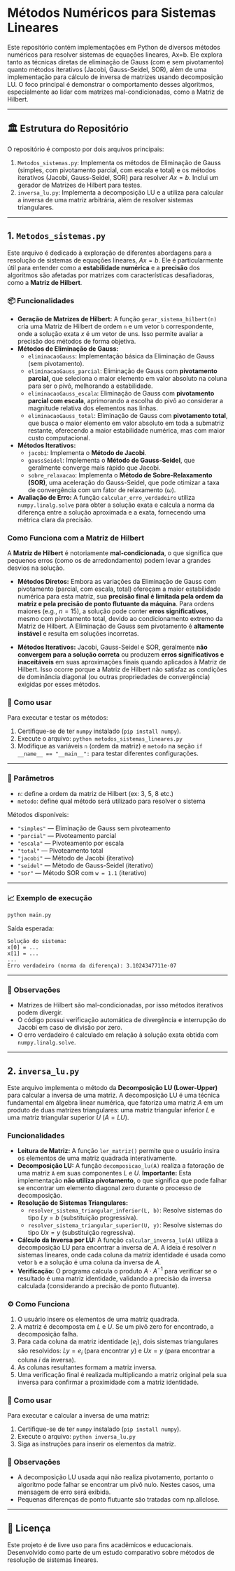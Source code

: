 # Métodos Numéricos para Sistemas Lineares
Este repositório contém implementações em Python de diversos métodos numéricos para resolver sistemas de equações lineares, Ax=b. Ele explora tanto as técnicas diretas de eliminação de Gauss (com e sem pivotamento) quanto métodos iterativos (Jacobi, Gauss-Seidel, SOR), além de uma implementação para cálculo de inversa de matrizes usando decomposição LU. O foco principal é demonstrar o comportamento desses algoritmos, especialmente ao lidar com matrizes mal-condicionadas, como a Matriz de Hilbert.

---

## 🏛️ Estrutura do Repositório

O repositório é composto por dois arquivos principais:

1.  `Metodos_sistemas.py`: Implementa os métodos de Eliminação de Gauss (simples, com pivotamento parcial, com escala e total) e os métodos iterativos (Jacobi, Gauss-Seidel, SOR) para resolver $Ax=b$. Inclui um gerador de Matrizes de Hilbert para testes.
2.  `inversa_lu.py`: Implementa a decomposição LU e a utiliza para calcular a inversa de uma matriz arbitrária, além de resolver sistemas triangulares.

---

## 1. `Metodos_sistemas.py`

Este arquivo é dedicado à exploração de diferentes abordagens para a resolução de sistemas de equações lineares, $Ax=b$. Ele é particularmente útil para entender como a **estabilidade numérica** e a **precisão** dos algoritmos são afetadas por matrizes com características desafiadoras, como a **Matriz de Hilbert**.

### 📦 Funcionalidades

* **Geração de Matrizes de Hilbert:** A função `gerar_sistema_hilbert(n)` cria uma Matriz de Hilbert de ordem `n` e um vetor `b` correspondente, onde a solução exata $x$ é um vetor de uns. Isso permite avaliar a precisão dos métodos de forma objetiva.
* **Métodos de Eliminação de Gauss:**
    * `eliminacaoGauss`: Implementação básica da Eliminação de Gauss (sem pivotamento).
    * `eliminacaoGauss_parcial`: Eliminação de Gauss com **pivotamento parcial**, que seleciona o maior elemento em valor absoluto na coluna para ser o pivô, melhorando a estabilidade.
    * `eliminacaoGauss_escala`: Eliminação de Gauss com **pivotamento parcial com escala**, aprimorando a escolha do pivô ao considerar a magnitude relativa dos elementos nas linhas.
    * `eliminacaoGauss_total`: Eliminação de Gauss com **pivotamento total**, que busca o maior elemento em valor absoluto em toda a submatriz restante, oferecendo a maior estabilidade numérica, mas com maior custo computacional.
* **Métodos Iterativos:**
    * `jacobi`: Implementa o **Método de Jacobi**.
    * `gaussSeidel`: Implementa o **Método de Gauss-Seidel**, que geralmente converge mais rápido que Jacobi.
    * `sobre_relaxacao`: Implementa o **Método de Sobre-Relaxamento (SOR)**, uma aceleração do Gauss-Seidel, que pode otimizar a taxa de convergência com um fator de relaxamento ($\omega$).
* **Avaliação de Erro:** A função `calcular_erro_verdadeiro` utiliza `numpy.linalg.solve` para obter a solução exata e calcula a norma da diferença entre a solução aproximada e a exata, fornecendo uma métrica clara da precisão.

### Como Funciona com a Matriz de Hilbert

A **Matriz de Hilbert** é notoriamente **mal-condicionada**, o que significa que pequenos erros (como os de arredondamento) podem levar a grandes desvios na solução.

* **Métodos Diretos:** Embora as variações da Eliminação de Gauss com pivotamento (parcial, com escala, total) ofereçam a maior estabilidade numérica para esta matriz, sua **precisão final é limitada pela ordem da matriz e pela precisão de ponto flutuante da máquina**. Para ordens maiores (e.g., $n=15$), a solução pode conter **erros significativos**, mesmo com pivotamento total, devido ao condicionamento extremo da Matriz de Hilbert. A Eliminação de Gauss sem pivotamento é **altamente instável** e resulta em soluções incorretas.

* **Métodos Iterativos:** Jacobi, Gauss-Seidel e SOR, geralmente **não convergem para a solução correta** ou produzem **erros significativos e inaceitáveis** em suas aproximações finais quando aplicados à Matriz de Hilbert. Isso ocorre porque a Matriz de Hilbert não satisfaz as condições de dominância diagonal (ou outras propriedades de convergência) exigidas por esses métodos.

### 🚀 Como usar

Para executar e testar os métodos:

1.  Certifique-se de ter `numpy` instalado (`pip install numpy`).
2.  Execute o arquivo: `python metodos_sistemas_lineares.py`
3.  Modifique as variáveis `n` (ordem da matriz) e `metodo` na seção `if __name__ == "__main__":` para testar diferentes configurações.

---

### 🔧 Parâmetros

- `n`: define a ordem da matriz de Hilbert (ex: 3, 5, 8 etc.)
- `metodo`: define qual método será utilizado para resolver o sistema

Métodos disponíveis:

- `"simples"` — Eliminação de Gauss sem pivoteamento
- `"parcial"` — Pivoteamento parcial
- `"escala"` — Pivoteamento por escala
- `"total"` — Pivoteamento total
- `"jacobi"` — Método de Jacobi (iterativo)
- `"seidel"` — Método de Gauss-Seidel (iterativo)
- `"sor"` — Método SOR com `w = 1.1` (iterativo)

---

### 📈 Exemplo de execução

```bash
python main.py
```

Saída esperada:

```
Solução do sistema:
x[0] = ...
x[1] = ...
...
Erro verdadeiro (norma da diferença): 3.1024347711e-07
```

---

### 📌 Observações

- Matrizes de Hilbert são mal-condicionadas, por isso métodos iterativos podem divergir.
- O código possui verificação automática de divergência e interrupção do Jacobi em caso de divisão por zero.
- O erro verdadeiro é calculado em relação à solução exata obtida com `numpy.linalg.solve`.

---


## 2. `inversa_lu.py`

Este arquivo implementa o método da **Decomposição LU (Lower-Upper)** para calcular a inversa de uma matriz. A decomposição LU é uma técnica fundamental em álgebra linear numérica, que fatoriza uma matriz $A$ em um produto de duas matrizes triangulares: uma matriz triangular inferior $L$ e uma matriz triangular superior $U$ ($A=LU$).

### Funcionalidades

* **Leitura de Matriz:** A função `ler_matriz()` permite que o usuário insira os elementos de uma matriz quadrada interativamente.
* **Decomposição LU:** A função `decomposicao_lu(A)` realiza a fatoração de uma matriz `A` em suas componentes $L$ e $U$. **Importante:** Esta implementação **não utiliza pivotamento**, o que significa que pode falhar se encontrar um elemento diagonal zero durante o processo de decomposição.
* **Resolução de Sistemas Triangulares:**
    * `resolver_sistema_triangular_inferior(L, b)`: Resolve sistemas do tipo $Ly=b$ (substituição progressiva).
    * `resolver_sistema_triangular_superior(U, y)`: Resolve sistemas do tipo $Ux=y$ (substituição regressiva).
* **Cálculo da Inversa por LU:** A função `calcular_inversa_lu(A)` utiliza a decomposição LU para encontrar a inversa de $A$. A ideia é resolver $n$ sistemas lineares, onde cada coluna da matriz identidade é usada como vetor `b` e a solução é uma coluna da inversa de $A$.
* **Verificação:** O programa calcula o produto $A \cdot A^{-1}$ para verificar se o resultado é uma matriz identidade, validando a precisão da inversa calculada (considerando a precisão de ponto flutuante).

###  ⚙️ Como Funciona

1.  O usuário insere os elementos de uma matriz quadrada.
2.  A matriz é decomposta em $L$ e $U$. Se um pivô zero for encontrado, a decomposição falha.
3.  Para cada coluna da matriz identidade ($e_i$), dois sistemas triangulares são resolvidos: $Ly = e_i$ (para encontrar $y$) e $Ux = y$ (para encontrar a coluna $i$ da inversa).
4.  As colunas resultantes formam a matriz inversa.
5.  Uma verificação final é realizada multiplicando a matriz original pela sua inversa para confirmar a proximidade com a matriz identidade.

### 🚀 Como usar

Para executar e calcular a inversa de uma matriz:

1.  Certifique-se de ter `numpy` instalado (`pip install numpy`).
2.  Execute o arquivo: `python inversa_lu.py`
3.  Siga as instruções para inserir os elementos da matriz.

### 📌 Observações

- A decomposição LU usada aqui não realiza pivotamento, portanto o algoritmo pode falhar se encontrar um pivô nulo. Nestes casos, uma mensagem de erro será exibida.
- Pequenas diferenças de ponto flutuante são tratadas com np.allclose.

---



## 📄 Licença

Este projeto é de livre uso para fins acadêmicos e educacionais.  
Desenvolvido como parte de um estudo comparativo sobre métodos de resolução de sistemas lineares.




